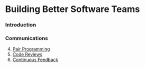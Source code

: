 # Building Better Software Teams

### Introduction
### Communications
4. [Pair Programming](01_communications/04_pair_programming.md)
5. [Code Reviews](01_communications/05_code_reviews_with_pull_requests.md)
7. [Continuous Feedback](01_communications/07_continuous_feedback.md)
